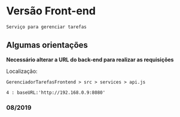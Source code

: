# Versão Front-end

``` 
Serviço para gerenciar tarefas
```
## Algumas orientações

**Necessário alterar a URL do back-end para realizar as requisições**

Localização:
```
GerenciadorTarefasFrontend > src > services > api.js

4 : baseURL:'http://192.168.0.9:8080'
```

### 08/2019
